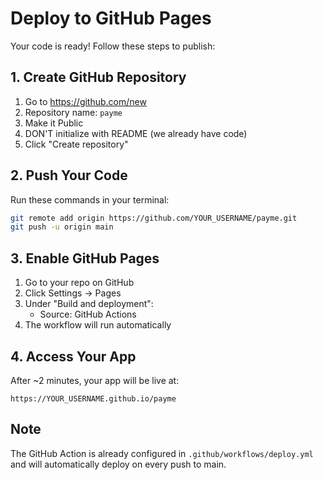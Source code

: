 # Deploy to GitHub Pages

Your code is ready! Follow these steps to publish:

## 1. Create GitHub Repository
1. Go to https://github.com/new
2. Repository name: `payme`
3. Make it Public
4. DON'T initialize with README (we already have code)
5. Click "Create repository"

## 2. Push Your Code
Run these commands in your terminal:

```bash
git remote add origin https://github.com/YOUR_USERNAME/payme.git
git push -u origin main
```

## 3. Enable GitHub Pages
1. Go to your repo on GitHub
2. Click Settings → Pages
3. Under "Build and deployment":
   - Source: GitHub Actions
4. The workflow will run automatically

## 4. Access Your App
After ~2 minutes, your app will be live at:
```
https://YOUR_USERNAME.github.io/payme
```

## Note
The GitHub Action is already configured in `.github/workflows/deploy.yml` and will automatically deploy on every push to main.
